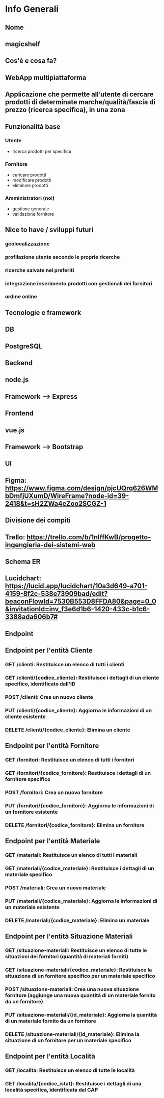 # Info Generali

## Nome

## magicshelf

## Cos'è e cosa fa?

## WebApp multipiattaforma

## Applicazione che permette all’utente di cercare prodotti di determinate marche/qualità/fascia di prezzo (ricerca specifica), in una zona

## Funzionalità base

### Utente

- ricerca prodotti per specifica

### Fornitore

- caricare prodotti
- modificare prodotti
- eliminare prodotti

### Amministratori (noi)

- gestione generale
- validazione fornitore

## Nice to have / sviluppi futuri

### geolocalizzazione

### profilazione utente secondo le proprie ricerche

### ricerche salvate nei preferiti

### integrazione inserimento prodotti con gestionali dei fornitori

### ordine online

## Tecnologie e framework

## DB

## PostgreSQL

## Backend

## node.js

## Framework --> Express

## Frontend

## vue.js

## Framework --> Bootstrap

## UI

## Figma: <https://www.figma.com/design/pjcUQrq626WMbDmfjUXumD/WireFrame?node-id=39-2418&t=sH2ZWa4eZoo2SCGZ-1>

## Divisione dei compiti

## Trello: <https://trello.com/b/1nIffKwB/progetto-ingengieria-dei-sistemi-web>

## Schema ER

## Lucidchart: <https://lucid.app/lucidchart/10a3d649-a701-4159-8f2c-538e73909bad/edit?beaconFlowId=7530B553D8FFDA80&page=0_0&invitationId=inv_f3e6d1b6-1420-433c-b1c6-3388ada606b7#>

## Endpoint

## Endpoint per l'entità Cliente

### GET /clienti: Restituisce un elenco di tutti i clienti

### GET /clienti/{codice_cliente}: Restituisce i dettagli di un cliente specifico, identificato dall'ID

### POST /clienti: Crea un nuovo cliente

### PUT /clienti/{codice_cliente}: Aggiorna le informazioni di un cliente esistente

### DELETE /clienti/{codice_cliente}: Elimina un cliente

## Endpoint per l'entità Fornitore

### GET /fornitori: Restituisce un elenco di tutti i fornitori

### GET /fornitori/{codice_fornitore}: Restituisce i dettagli di un fornitore specifico

### POST /fornitori: Crea un nuovo fornitore

### PUT /fornitori/{codice_fornitore}: Aggiorna le informazioni di un fornitore esistente

### DELETE /fornitori/{codice_fornitore}: Elimina un fornitore

## Endpoint per l'entità Materiale

### GET /materiali: Restituisce un elenco di tutti i materiali

### GET /materiali/{codice_materiale}: Restituisce i dettagli di un materiale specifico

### POST /materiali: Crea un nuovo materiale

### PUT /materiali/{codice_materiale}: Aggiorna le informazioni di un materiale esistente

### DELETE /materiali/{codice_materiale}: Elimina un materiale

## Endpoint per l'entità Situazione Materiali

### GET /situazione-materiali: Restituisce un elenco di tutte le situazioni dei fornitori (quantità di materiali forniti)

### GET /situazione-materiali/{codice_materiale}: Restituisce la situazione di un fornitore specifico per un materiale specifico

### POST /situazione-materiali: Crea una nuova situazione fornitore (aggiunge una nuova quantità di un materiale fornito da un fornitore)

### PUT /situazione-materiali/{id_materiale}: Aggiorna la quantità di un materiale fornito da un fornitore

### DELETE /situazione-materiali/{id_materiale}: Elimina la situazione di un fornitore per un materiale specifico

## Endpoint per l'entità Località

### GET /localita: Restituisce un elenco di tutte le località

### GET /localita/{codice_istat}: Restituisce i dettagli di una località specifica, identificata dal CAP

